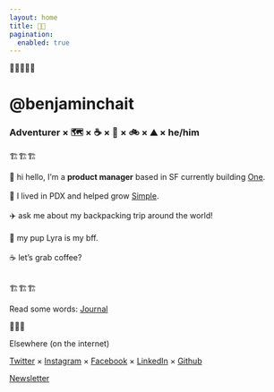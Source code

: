 ```yaml
---
layout: home
title: 👨‍💻
pagination:
  enabled: true
---
```

🚧🚧🚧🚧🚧

<h1>@benjaminchait</h1>

<h3>Adventurer × 🗺 × ☕️ × 🐶 × 🚲 × ⛰ × he/him</h3>

🏗🏗🏗

👋 hi hello, I’m a **product manager** based in SF currently building [One](https://onefinance.com/).<br/><br/>
🌲 I lived in PDX and helped grow [Simple](https://simple.com/).<br/><br/>
✈️ ask me about my backpacking trip around the world!<br/><br/>
🐶 my pup Lyra is my bff.<br/><br/>
☕️ let’s grab coffee?<br/><br/>


🏗🏗🏗

Read some words: <a href="/archives/">Journal</a>

🚀🚀🚀

Elsewhere (on the internet)

[Twitter](https://twitter.com/benjaminchait) × [Instagram](https://instagram.com/benjaminchait) × [Facebook](https://facebook.com/benjaminchait) × [LinkedIn](https://linkedin.com/in/benjaminchait) × [Github](https://github.com/benjaminchait)

[Newsletter](http://eepurl.com/dLC0nw)